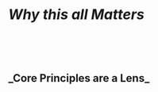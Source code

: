 # <em class="highlight">Why this all Matters</em>
<br><br><br>
<h2 class="fragment">_Core Principles are a Lens_</h2>
